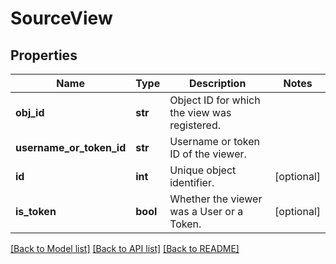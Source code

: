 # SourceView

## Properties
Name | Type | Description | Notes
------------ | ------------- | ------------- | -------------
**obj_id** | **str** | Object ID for which the view was registered. | 
**username_or_token_id** | **str** | Username or token ID of the viewer. | 
**id** | **int** | Unique object identifier. | [optional] 
**is_token** | **bool** | Whether the viewer was a User or a Token. | [optional] 

[[Back to Model list]](../README.md#documentation-for-models) [[Back to API list]](../README.md#documentation-for-api-endpoints) [[Back to README]](../README.md)


